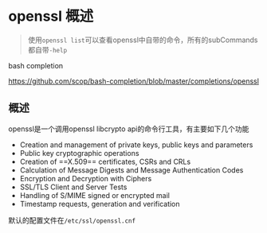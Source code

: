 # openssl 概述

> 使用`openssl list`可以查看openssl中自带的命令，所有的subCommands都自带`-help`

bash completion 

https://github.com/scop/bash-completion/blob/master/completions/openssl

## 概述

openssl是一个调用openssl libcrypto api的命令行工具，有主要如下几个功能

- Creation and management of private keys, public keys and parameters
- Public key cryptographic operations
- Creation of  ==X.509== certificates, CSRs and CRLs
- Calculation of Message Digests and Message Authentication Codes
- Encryption and Decryption with Ciphers
- SSL/TLS Client and Server Tests
- Handling of S/MIME signed or encrypted mail
- Timestamp requests, generation and verification

默认的配置文件在`/etc/ssl/openssl.cnf`